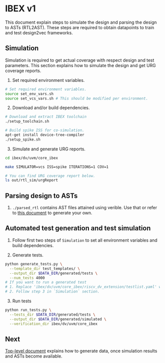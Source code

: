 # IBEX v1

This document explain steps to simulate the design and parsing the design to ASTs (RTL2AST). These steps are required to obtain datapoints to train and test design2vec frameworks.

## Simulation

Simulation is required to get actual coverage with respect design and test parameters. This section explains how to simulate the design and get URG coverage reports.

1. Set required environment variables.

```bash
# Set required environment variables.
source set_env_vars.sh
source set_vcs_vars.sh # This should be modified per environment.
```

2. Download and/or build dependencies.

```bash
# Download and extract IBEX toolchain
./setup_toolchain.sh

# Build spike ISS for co-simulation.
apt-get install device-tree-compiler
./setup_spike.sh

```

3. Simulate and generate URG reports.

```bash
cd ibex/dv/uvm/core_ibex

make SIMULATOR=vcs ISS=spike ITERATIONS=1 COV=1

# You can find URG coverage report below.
ls out/rtl_sim/urgReport

```

## Parsing design to ASTs

1. `./parsed_rtl` contains AST files attained using verible. Use that or refer to [this document](../../docs/verible.md) to generate your own.

## Automated test generation and test simulation

1. Follow first two steps of `Simulation` to set all environment variables and build dependencies.

2. Generate tests.

```bash
python generate_tests.py \
  --template_dir test_templates/ \
  --output_dir $DATA_DIR/generated/tests \
  --num_tests 4000
# If you want to run a generated test
# 1. Replace 'ibex/dv/uvm/core_ibex/riscv_dv_extension/testlist.yaml' with the generated test.
# 2. Follow step 3 in `Simulation` section.
```

3. Run tests

```bash
python run_tests.py \
  --tests_dir $DATA_DIR/generated/tests \
  --output_dir $DATA_DIR/generated/simulated \
  --verification_dir ibex/dv/uvm/core_ibex
```

## Next

[Top-level document](../../README.md) explains how to generate data, once simulation results and ASTs become available.